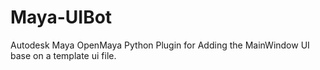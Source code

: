 # Maya-UIBot
Autodesk Maya OpenMaya Python Plugin for Adding the MainWindow UI base on a template ui file.
